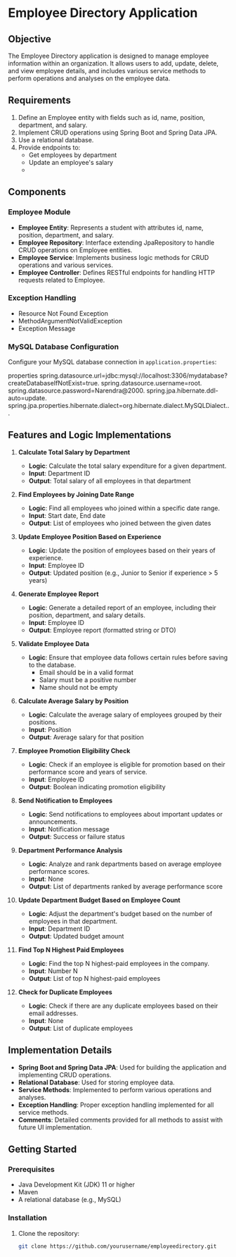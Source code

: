 # Employee Directory Application

## Objective
The Employee Directory application is designed to manage employee information within an organization. It allows users to add, update, delete, and view employee details, and includes various service methods to perform operations and analyses on the employee data.

## Requirements

1. Define an Employee entity with fields such as id, name, position, department, and salary.
2. Implement CRUD operations using Spring Boot and Spring Data JPA.
3. Use a relational database.
4. Provide endpoints to:
   - Get employees by department
   - Update an employee's salary
   - 
## Components
### Employee Module

- **Employee Entity**: Represents a student with attributes id, name, position, department, and salary.
- **Employee Repository**: Interface extending JpaRepository to handle CRUD operations on Employee entities.
- **Employee Service**: Implements business logic methods for CRUD operations and various services.
- **Employee Controller**: Defines RESTful endpoints for handling HTTP requests related to Employee.

### Exception Handling
  * Resource Not Found Exception
  * MethodArgumentNotValidException
  * Exception Message

### MySQL Database Configuration

Configure your MySQL database connection in `application.properties`:

properties
spring.datasource.url=jdbc:mysql://localhost:3306/mydatabase?createDatabaseIfNotExist=true.
spring.datasource.username=root.
spring.datasource.password=Narendra@2000.
spring.jpa.hibernate.ddl-auto=update.
spring.jpa.properties.hibernate.dialect=org.hibernate.dialect.MySQLDialect...


## Features and Logic Implementations

1. **Calculate Total Salary by Department**
   - **Logic**: Calculate the total salary expenditure for a given department.
   - **Input**: Department ID
   - **Output**: Total salary of all employees in that department

2. **Find Employees by Joining Date Range**
   - **Logic**: Find all employees who joined within a specific date range.
   - **Input**: Start date, End date
   - **Output**: List of employees who joined between the given dates

3. **Update Employee Position Based on Experience**
   - **Logic**: Update the position of employees based on their years of experience.
   - **Input**: Employee ID
   - **Output**: Updated position (e.g., Junior to Senior if experience > 5 years)

4. **Generate Employee Report**
   - **Logic**: Generate a detailed report of an employee, including their position, department, and salary details.
   - **Input**: Employee ID
   - **Output**: Employee report (formatted string or DTO)

5. **Validate Employee Data**
   - **Logic**: Ensure that employee data follows certain rules before saving to the database.
     - Email should be in a valid format
     - Salary must be a positive number
     - Name should not be empty

6. **Calculate Average Salary by Position**
   - **Logic**: Calculate the average salary of employees grouped by their positions.
   - **Input**: Position
   - **Output**: Average salary for that position

7. **Employee Promotion Eligibility Check**
   - **Logic**: Check if an employee is eligible for promotion based on their performance score and years of service.
   - **Input**: Employee ID
   - **Output**: Boolean indicating promotion eligibility

8. **Send Notification to Employees**
   - **Logic**: Send notifications to employees about important updates or announcements.
   - **Input**: Notification message
   - **Output**: Success or failure status

9. **Department Performance Analysis**
   - **Logic**: Analyze and rank departments based on average employee performance scores.
   - **Input**: None
   - **Output**: List of departments ranked by average performance score

10. **Update Department Budget Based on Employee Count**
    - **Logic**: Adjust the department's budget based on the number of employees in that department.
    - **Input**: Department ID
    - **Output**: Updated budget amount

11. **Find Top N Highest Paid Employees**
    - **Logic**: Find the top N highest-paid employees in the company.
    - **Input**: Number N
    - **Output**: List of top N highest-paid employees

12. **Check for Duplicate Employees**
    - **Logic**: Check if there are any duplicate employees based on their email addresses.
    - **Input**: None
    - **Output**: List of duplicate employees

## Implementation Details

- **Spring Boot and Spring Data JPA**: Used for building the application and implementing CRUD operations.
- **Relational Database**: Used for storing employee data.
- **Service Methods**: Implemented to perform various operations and analyses.
- **Exception Handling**: Proper exception handling implemented for all service methods.
- **Comments**: Detailed comments provided for all methods to assist with future UI implementation.

## Getting Started

### Prerequisites
- Java Development Kit (JDK) 11 or higher
- Maven
- A relational database (e.g., MySQL)

### Installation
1. Clone the repository:
   ```sh
   git clone https://github.com/yourusername/employeedirectory.git

